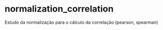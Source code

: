 # normalization_correlation
Estudo da normalização para o cálculo da correlação (pearson, spearman)
